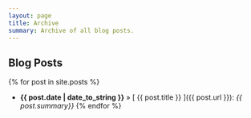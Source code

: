 ```yaml
---
layout: page
title: Archive
summary: Archive of all blog posts.
---
```


## Blog Posts

{% for post in site.posts %}
  * **<time datetime="{{ post.date | date_to_xmlschema }}">{{ post.date | date_to_string }}</time>** &raquo; [ {{ post.title }} ]({{ post.url }}): *{{ post.summary}}*
{% endfor %}